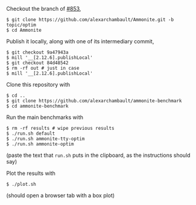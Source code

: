 Checkout the branch of [#853](https://github.com/lihaoyi/Ammonite/pull/853),
```
$ git clone https://github.com/alexarchambault/Ammonite.git -b topic/optim
$ cd Ammonite
```

Publish it locally, along with one of its intermediary commit,
```
$ git checkout 9a47943a
$ mill '__[2.12.6].publishLocal'
$ git checkout 84d48542
$ rm -rf out # just in case
$ mill '__[2.12.6].publishLocal'
```

Clone this repository with
```
$ cd ..
$ git clone https://github.com/alexarchambault/ammonite-benchmark
$ cd ammonite-benchmark
```

Run the main benchmarks with
```
$ rm -rf results # wipe previous results
$ ./run.sh default
$ ./run.sh ammonite-tty-optim
$ ./run.sh ammonite-optim
```

(paste the text that `run.sh` puts in the clipboard, as the instructions should say)

Plot the results with
```
$ ./plot.sh
```
(should open a browser tab with a box plot)
